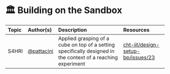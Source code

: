 🏛 Building on the Sandbox
==========================

| Topic | Author(s) | Description | Resources |
| :---  | :---      | :---        | :---      |
| S4HRI | [@pattacini](https://github.com/pattacini) | Applied grasping of a cube on top of a setting specifically designed in the context of a reaching experiment | <a href="https://github.com/cht-iit/design-setup-bp/issues/23">cht-iit/design-setup-bp/issues/23</a> |
